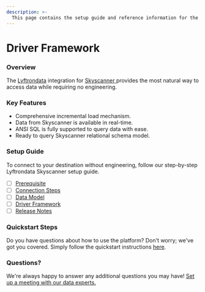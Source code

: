 ```yaml
---
description: >-
  This page contains the setup guide and reference information for the Skyscanner source connector.
---
```


# Driver Framework

### Overview

The [Lyftrondata](https://www.lyftrondata.com/) integration for [Skyscanner](https://www.lyftrondata.com/integration/skyscanner/)[ ](https://www.lyftrondata.com/integration/skyscanner/)provides the most natural way to access data while requiring no engineering.

### Key Features

* Comprehensive incremental load mechanism.
* Data from Skyscanner is available in real-time.&#x20;
* ANSI SQL is fully supported to query data with ease.
* Ready to query Skyscanner relational schema model.

### Setup Guide

To connect to your destination without engineering, follow our step-by-step Lyftrondata Skyscanner setup guide.

* [ ] [Prerequisite](../../marketing-analytics/skyscanner/prerequisite.md)
* [ ] [Connection Steps](../../marketing-analytics/skyscanner/connection-steps.md)
* [ ] [Data Model](../../marketing-analytics/skyscanner/data-model/)
* [ ] [Driver Framework](../../marketing-analytics/skyscanner/driver-framework/)
* [ ] [Release Notes](../../marketing-analytics/skyscanner/release-notes.md)

### Quickstart Steps

Do you have questions about how to use the platform? Don't worry; we've got you covered. Simply follow the quickstart instructions [here](../../../quickstart-steps.md).

### Questions? <a href="#questions" id="questions"></a>

We're always happy to answer any additional questions you may have! [Set up a meeting with our data experts.](https://www.lyftrondata.com/book-a-meeting/)


